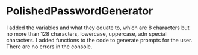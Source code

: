 # PolishedPasswordGenerator

I added the variables and what they equate to, which are 8 characters but no more than 128 characters, lowercase, uppercase, adn special characters. 
I added functions to the code to generate prompts for the user.
There are no errors in the console. 
